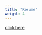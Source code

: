 ```yaml
---
title: "Resume"
weight: 4
---
```


[click here](https://cdn.githubraw.com/marwage/marwage.github.io/main/doc/resume.pdf)

